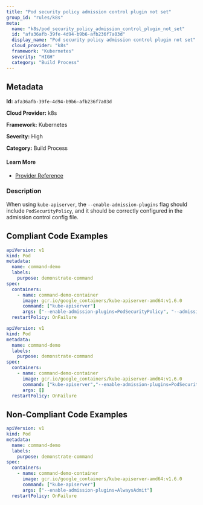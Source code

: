 ```yaml
---
title: "Pod security policy admission control plugin not set"
group_id: "rules/k8s"
meta:
  name: "k8s/pod_security_policy_admission_control_plugin_not_set"
  id: "afa36afb-39fe-4d94-b9b6-afb236f7a03d"
  display_name: "Pod security policy admission control plugin not set"
  cloud_provider: "k8s"
  framework: "Kubernetes"
  severity: "HIGH"
  category: "Build Process"
---
```

## Metadata

**Id:** `afa36afb-39fe-4d94-b9b6-afb236f7a03d`

**Cloud Provider:** k8s

**Framework:** Kubernetes

**Severity:** High

**Category:** Build Process

#### Learn More

 - [Provider Reference](https://kubernetes.io/docs/reference/command-line-tools-reference/kube-apiserver/)

### Description

 When using `kube-apiserver`, the `--enable-admission-plugins` flag should include `PodSecurityPolicy`, and it should be correctly configured in the admission control config file.


## Compliant Code Examples
```yaml
apiVersion: v1
kind: Pod
metadata:
  name: command-demo
  labels:
    purpose: demonstrate-command
spec:
  containers:
    - name: command-demo-container
      image: gcr.io/google_containers/kube-apiserver-amd64:v1.6.0
      command: ["kube-apiserver"]
      args: ["--enable-admission-plugins=PodSecurityPolicy", "--admission-control-config-file=path/to/plugin/config/file.yaml"]
  restartPolicy: OnFailure

```

```yaml
apiVersion: v1
kind: Pod
metadata:
  name: command-demo
  labels:
    purpose: demonstrate-command
spec:
  containers:
    - name: command-demo-container
      image: gcr.io/google_containers/kube-apiserver-amd64:v1.6.0
      command: ["kube-apiserver","--enable-admission-plugins=PodSecurityPolicy", "--admission-control-config-file=path/to/plugin/config/file.yaml"]
      args: []
  restartPolicy: OnFailure

```
## Non-Compliant Code Examples
```yaml
apiVersion: v1
kind: Pod
metadata:
  name: command-demo
  labels:
    purpose: demonstrate-command
spec:
  containers:
    - name: command-demo-container
      image: gcr.io/google_containers/kube-apiserver-amd64:v1.6.0
      command: ["kube-apiserver"]
      args: ["--enable-admission-plugins=AlwaysAdmit"]
  restartPolicy: OnFailure

```